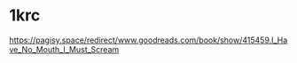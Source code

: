 # 1krc
https://pagisy.space/redirect/www.goodreads.com/book/show/415459.I_Have_No_Mouth_I_Must_Scream
